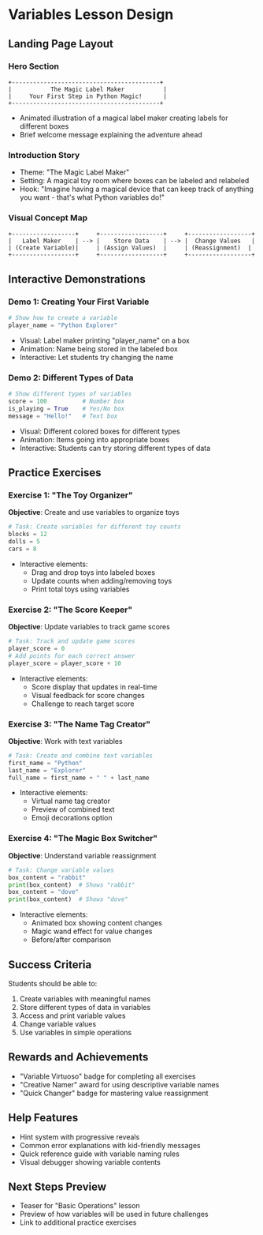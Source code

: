 # Variables Lesson Design

## Landing Page Layout

### Hero Section
```
+------------------------------------------+
|           The Magic Label Maker           |
|     Your First Step in Python Magic!      |
+------------------------------------------+
```

- Animated illustration of a magical label maker creating labels for different boxes
- Brief welcome message explaining the adventure ahead

### Introduction Story
- Theme: "The Magic Label Maker"
- Setting: A magical toy room where boxes can be labeled and relabeled
- Hook: "Imagine having a magical device that can keep track of anything you want - that's what Python variables do!"

### Visual Concept Map
```
+------------------+     +------------------+     +------------------+
|   Label Maker    | --> |    Store Data    | --> |  Change Values   |
| (Create Variable)|     | (Assign Values)  |     | (Reassignment)  |
+------------------+     +------------------+     +------------------+
```

## Interactive Demonstrations

### Demo 1: Creating Your First Variable
```python
# Show how to create a variable
player_name = "Python Explorer"
```
- Visual: Label maker printing "player_name" on a box
- Animation: Name being stored in the labeled box
- Interactive: Let students try changing the name

### Demo 2: Different Types of Data
```python
# Show different types of variables
score = 100          # Number box
is_playing = True    # Yes/No box
message = "Hello!"   # Text box
```
- Visual: Different colored boxes for different types
- Animation: Items going into appropriate boxes
- Interactive: Students can try storing different types of data

## Practice Exercises

### Exercise 1: "The Toy Organizer"
**Objective**: Create and use variables to organize toys
```python
# Task: Create variables for different toy counts
blocks = 12
dolls = 5
cars = 8
```
- Interactive elements:
  - Drag and drop toys into labeled boxes
  - Update counts when adding/removing toys
  - Print total toys using variables

### Exercise 2: "The Score Keeper"
**Objective**: Update variables to track game scores
```python
# Task: Track and update game scores
player_score = 0
# Add points for each correct answer
player_score = player_score + 10
```
- Interactive elements:
  - Score display that updates in real-time
  - Visual feedback for score changes
  - Challenge to reach target score

### Exercise 3: "The Name Tag Creator"
**Objective**: Work with text variables
```python
# Task: Create and combine text variables
first_name = "Python"
last_name = "Explorer"
full_name = first_name + " " + last_name
```
- Interactive elements:
  - Virtual name tag creator
  - Preview of combined text
  - Emoji decorations option

### Exercise 4: "The Magic Box Switcher"
**Objective**: Understand variable reassignment
```python
# Task: Change variable values
box_content = "rabbit"
print(box_content)  # Shows "rabbit"
box_content = "dove"
print(box_content)  # Shows "dove"
```
- Interactive elements:
  - Animated box showing content changes
  - Magic wand effect for value changes
  - Before/after comparison

## Success Criteria
Students should be able to:
1. Create variables with meaningful names
2. Store different types of data in variables
3. Access and print variable values
4. Change variable values
5. Use variables in simple operations

## Rewards and Achievements
- "Variable Virtuoso" badge for completing all exercises
- "Creative Namer" award for using descriptive variable names
- "Quick Changer" badge for mastering value reassignment

## Help Features
- Hint system with progressive reveals
- Common error explanations with kid-friendly messages
- Quick reference guide with variable naming rules
- Visual debugger showing variable contents

## Next Steps Preview
- Teaser for "Basic Operations" lesson
- Preview of how variables will be used in future challenges
- Link to additional practice exercises
